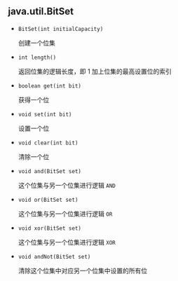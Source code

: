 ## java.util.BitSet

* `BitSet(int initialCapacity)`

    创建一个位集
    
* `int length()`

    返回位集的逻辑长度，即 1 加上位集的最高设置位的索引
    
* `boolean get(int bit)`

    获得一个位
    
* `void set(int bit)`

    设置一个位
    
* `void clear(int bit)`

    清除一个位
    
* `void and(BitSet set)`

    这个位集与另一个位集进行逻辑 `AND`
    
* `void or(BitSet set)`

    这个位集与另一个位集进行逻辑 `OR`
    
* `void xor(BitSet set)`

    这个位集与另一个位集进行逻辑 `XOR`
    
* `void andNot(BitSet set)`

    清除这个位集中对应另一个位集中设置的所有位